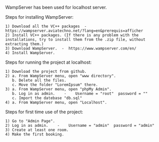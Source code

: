 WampServer has been used for localhost server. 






Steps for installing WampServer:

	1) Download all the VC++ packages  -  https://wampserver.aviatechno.net/?lang=en&prerequis=afficher
	2) Install VC++ packages. (If there is any problem with the installations, try to install them from the .zip file, without extracting them.)
	3) Download WampServer.  -  https://www.wampserver.com/en/ 
	4) Install WampServer.
	
	
	
	
	
Steps for running the project at localhost:

	1) Download the project from github.
	2) a. From WampServer menu, open "www directory".
	   b. Delete all the files.
	   c. Move the folder "LoremIpsum" there.
	3) a. From WampServer menu, open "phpMy Admin".
	   b. Log in as admin.    -    Username = "root"  password = ""
	   c. Import the datebase "db.sql"
	4) a. From WampServer menu, open "Localhost".
	
	
	
	
	
Steps for first time use of the project:

	1) Go to "Admin Page".
	2) Log in as admin.    -    Username = "admin"  password = "admin"
	3) Create at least one room.
	4) Make the first booking.
